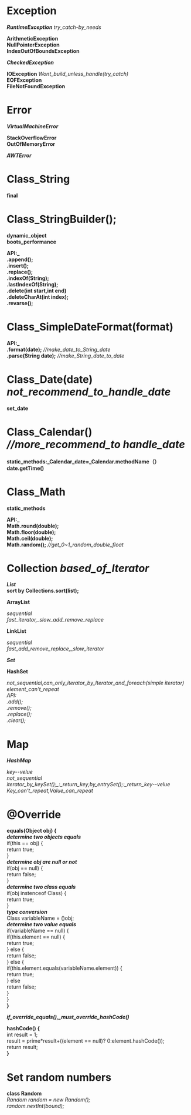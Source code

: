 # Exception
***RuntimeException***  *try_catch-by_needs*  

**ArithmeticException**  
**NullPointerException**  
**IndexOutOfBoundsException**  

***CheckedException***  

**IOException**  *Wont_build_unless_handle(try_catch)*  
**EOFException**  
**FileNotFoundException**  

# Error
***VirtualMachineError***  

**StackOverflowError**  
**OutOfMemoryError**  

***AWTError***  

# Class_String
  **final**  
  
# Class_StringBuilder();
  **dynamic_object**  
  **boots_performance**  
  
  **API:_**  
  **.append();**  
  **.insert();**  
  **.replace();**  
  **.indexOf(String);**  
  **.lastIndexOf(String);**  
  **.delete(int start,int end)**  
  **.deleteCharAt(int index);**  
  **.revarse();**  
  
# Class_SimpleDateFormat(format)
  **API:_**  
  **.format(date);** *//make_date_to_String_date*  
  **.parse(String date);** *//make_String_date_to_date*  
  
# Class_Date(date)  *not_recommend_to_handle_date*
  **set_date**  
  
# Class_Calendar()  *//more_recommend_to handle_date*
**static_methods:_Calendar_date=_Calendar.methodName（）**  
**date.getTime()**  
  
# Class_Math
**static_methods**  

**API:_**  
**Math.round(double);**  
**Math.floor(double);**  
**Math.ceil(double);**  
**Math.random();** *//get_0~1_random_double_float*  
  
# Collection *based_of_Iterator*
***List***  
**sort by Collections.sort(list);**  

**ArrayList**  
 
*sequential*  
*fast_iterator,_slow_add_remove_replace*  
 
**LinkList**  

*sequential*  
*fast_add_remove_replace,_slow_iterator*  

***Set***  

**HashSet**  

*not_sequential,can_only_iterator_by_Iterator_and_foreach(simple iterator)*  
*element_can't_repeat*  
*API:*  
*.add();*  
*.remove();*  
*.replace();*  
*.clear();*          
  
# Map
  ***HashMap***  
  
  *key--velue*  
  *not_sequential*  
  *iterator_by_keySet();_:_return_key,_by_entrySet();_:_return_key--velue*  
  *Key_can't_repeat,Value_can_repeat*  
  
# @Override
  **equals(Object obj) {**  
  ***determine two objects equals***    
  if(this == obj) {  
     return true;  
  }    
  ***determine obj are null or not***   
  if(obj == null) {  
     return false;  
  }  
   ***determine two class equals***   
   if(obj instenceof Class) {  
      return true;  
   }  
   ***type conversion***  
   Class variableName = ()obj;  
   ***determine two value equals***  
   if(variableName == null) {  
      if(this.element == null) {  
         return true;  
      } else {  
         return false;  
      } else {  
         if(this.element.equals(variableName.element)) {  
            return true;  
         } else  
            return false;  
      }  
   }  
  **}**  
  
***if_override_equals(),_must_override_hashCode()***  
  
**hashCode() {**  
int result = 1;  
result = prime*result+((element == null)? 0:element.hashCode());  
return result;  
**}**  

# Set random numbers
**class Random**  
   *Random random = new Random();*  
   *random.nextInt(bound);*  
  
